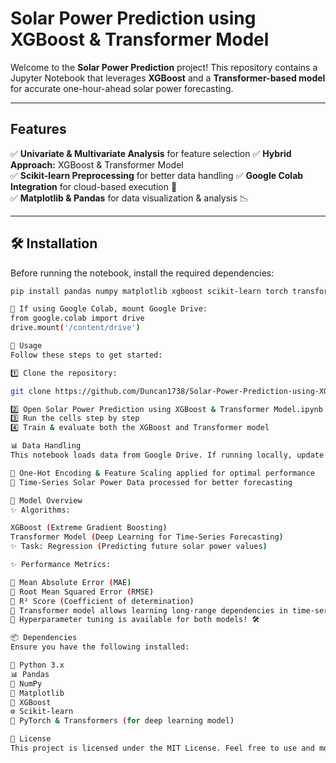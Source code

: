 #  Solar Power Prediction using XGBoost & Transformer Model 

Welcome to the **Solar Power Prediction** project! This repository contains a Jupyter Notebook that leverages **XGBoost** and a **Transformer-based model** for accurate one-hour-ahead solar power forecasting. 

---

##  Features
✅ **Univariate & Multivariate Analysis** for feature selection 
✅ **Hybrid Approach:** XGBoost & Transformer Model   
✅ **Scikit-learn Preprocessing** for better data handling 
✅ **Google Colab Integration** for cloud-based execution 🚀  
✅ **Matplotlib & Pandas** for data visualization & analysis 📉  

---

## 🛠️ Installation
Before running the notebook, install the required dependencies:

```bash
pip install pandas numpy matplotlib xgboost scikit-learn torch transformers

🔹 If using Google Colab, mount Google Drive:
from google.colab import drive
drive.mount('/content/drive')

📌 Usage
Follow these steps to get started:

1️⃣ Clone the repository:

git clone https://github.com/Duncan1738/Solar-Power-Prediction-using-XGBoost-Transformer-Mode.git

2️⃣ Open Solar Power Prediction using XGBoost & Transformer Model.ipynb in Jupyter or Google Colab
3️⃣ Run the cells step by step
4️⃣ Train & evaluate both the XGBoost and Transformer model

📊 Data Handling
This notebook loads data from Google Drive. If running locally, update the file paths accordingly.

🔹 One-Hot Encoding & Feature Scaling applied for optimal performance
🔹 Time-Series Solar Power Data processed for better forecasting

🤖 Model Overview
✨ Algorithms:

XGBoost (Extreme Gradient Boosting)
Transformer Model (Deep Learning for Time-Series Forecasting)
✨ Task: Regression (Predicting future solar power values)

✨ Performance Metrics:

🔹 Mean Absolute Error (MAE)
🔹 Root Mean Squared Error (RMSE)
🔹 R² Score (Coefficient of determination)
🔹 Transformer model allows learning long-range dependencies in time-series data
🔹 Hyperparameter tuning is available for both models! 🛠️

📦 Dependencies
Ensure you have the following installed:

🐍 Python 3.x
📊 Pandas
🔢 NumPy
🎨 Matplotlib
🚀 XGBoost
⚙️ Scikit-learn
🤖 PyTorch & Transformers (for deep learning model)

📜 License
This project is licensed under the MIT License. Feel free to use and modify! ✨
